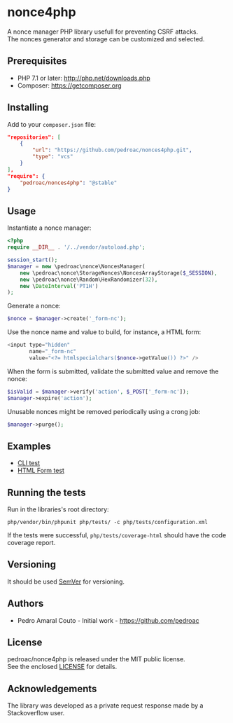 # nonce4php

A nonce manager PHP library usefull for preventing CSRF attacks.  
The nonces generator and storage can be customized and selected.

## Prerequisites

- PHP 7.1 or later: http://php.net/downloads.php
- Composer: https://getcomposer.org

## Installing

Add to your `composer.json` file:

```json
"repositories": [
    {
        "url": "https://github.com/pedroac/nonces4php.git",
        "type": "vcs"
    }
],
"require": {
    "pedroac/nonces4php": "@stable"
}
```

## Usage

Instantiate a nonce manager:
```php
<?php
require __DIR__ . '/../vendor/autoload.php';

session_start();
$manager = new \pedroac\nonce\NoncesManager(
    new \pedroac\nonce\StorageNonces\NoncesArrayStorage($_SESSION),
    new \pedroac\nonce\Random\HexRandomizer(32),
    new \DateInterval('PT1H')
);
```

Generate a nonce:
```php
$nonce = $manager->create('_form-nc');
```

Use the nonce name and value to build, for instance, a HTML form:
```php
<input type="hidden"
       name="_form-nc"
       value="<?= htmlspecialchars($nonce->getValue()) ?>" />
```

When the form is submitted, validate the submitted value and remove the nonce:
```php
$isValid = $manager->verify('action', $_POST['_form-nc']);
$manager->expire('action');
```

Unusable nonces might be removed periodically using a crong job:
```php
$manager->purge();
```

## Examples

- [CLI test](php/examples/cli-manager-test.php)
- [HTML Form test](php/examples/phtml-manager-test.php)

## Running the tests

Run in the libraries's root directory:

`php/vendor/bin/phpunit php/tests/ -c php/tests/configuration.xml`

If the tests were successful, `php/tests/coverage-html` should have the code coverage report.

## Versioning

It should be used [SemVer](http://semver.org/) for versioning.

## Authors

- Pedro Amaral Couto - Initial work - https://github.com/pedroac

## License

pedroac/nonce4php is released under the MIT public license.  
See the enclosed [LICENSE](LICENSE) for details.

## Acknowledgements

The library was developed as a private request response made by a Stackoverflow user.